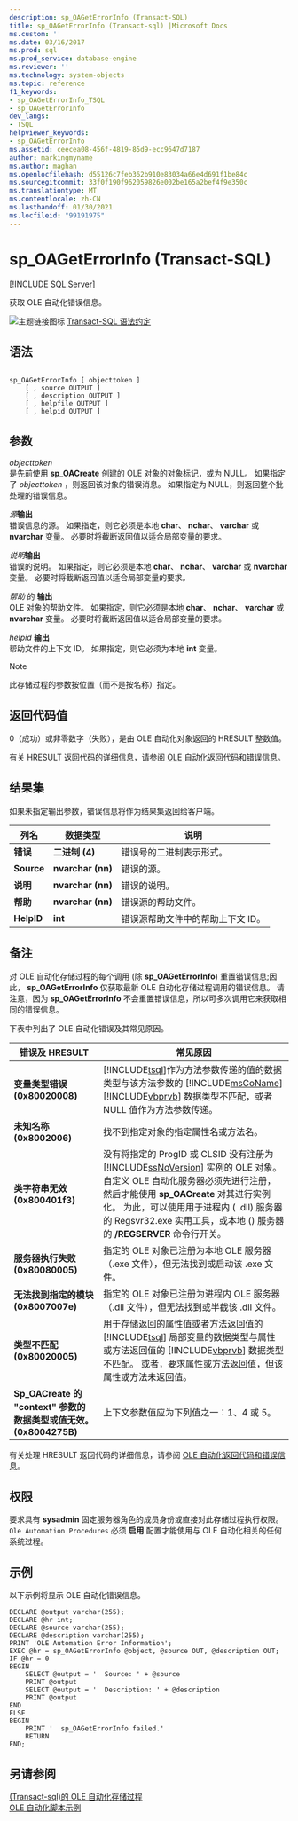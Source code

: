 ```yaml
---
description: sp_OAGetErrorInfo (Transact-SQL)
title: sp_OAGetErrorInfo (Transact-sql) |Microsoft Docs
ms.custom: ''
ms.date: 03/16/2017
ms.prod: sql
ms.prod_service: database-engine
ms.reviewer: ''
ms.technology: system-objects
ms.topic: reference
f1_keywords:
- sp_OAGetErrorInfo_TSQL
- sp_OAGetErrorInfo
dev_langs:
- TSQL
helpviewer_keywords:
- sp_OAGetErrorInfo
ms.assetid: ceecea08-456f-4819-85d9-ecc9647d7187
author: markingmyname
ms.author: maghan
ms.openlocfilehash: d55126c7feb362b910e83034a66e4d691f1be84c
ms.sourcegitcommit: 33f0f190f962059826e002be165a2bef4f9e350c
ms.translationtype: MT
ms.contentlocale: zh-CN
ms.lasthandoff: 01/30/2021
ms.locfileid: "99191975"
---
```

# <a name="sp_oageterrorinfo-transact-sql"></a>sp_OAGetErrorInfo (Transact-SQL)
[!INCLUDE [SQL Server](../../includes/applies-to-version/sqlserver.md)]

  获取 OLE 自动化错误信息。  
  
 ![主题链接图标](../../database-engine/configure-windows/media/topic-link.gif "“主题链接”图标") [Transact-SQL 语法约定](../../t-sql/language-elements/transact-sql-syntax-conventions-transact-sql.md)  
  
## <a name="syntax"></a>语法  
  
```  
  
sp_OAGetErrorInfo [ objecttoken ]  
    [ , source OUTPUT ]   
    [ , description OUTPUT ]   
    [ , helpfile OUTPUT ]   
    [ , helpid OUTPUT ]   
```  
  
## <a name="arguments"></a>参数  
 *objecttoken*  
 是先前使用 **sp_OACreate** 创建的 OLE 对象的对象标记，或为 NULL。 如果指定了 *objecttoken* ，则返回该对象的错误消息。 如果指定为 NULL，则返回整个批处理的错误信息。  
  
 _源_**输出**  
 错误信息的源。 如果指定，则它必须是本地 **char**、 **nchar**、 **varchar** 或 **nvarchar** 变量。 必要时将截断返回值以适合局部变量的要求。  
  
 _说明_**输出**  
 错误的说明。 如果指定，则它必须是本地 **char**、 **nchar**、 **varchar** 或 **nvarchar** 变量。 必要时将截断返回值以适合局部变量的要求。  
  
 _帮助_ 的 **输出**  
 OLE 对象的帮助文件。 如果指定，则它必须是本地 **char**、 **nchar**、 **varchar** 或 **nvarchar** 变量。 必要时将截断返回值以适合局部变量的要求。  
  
 _helpid_ **输出**  
 帮助文件的上下文 ID。 如果指定，则它必须为本地 **int** 变量。  
  
> [!NOTE]  
>  此存储过程的参数按位置（而不是按名称）指定。  
  
## <a name="return-code-values"></a>返回代码值  
 0（成功）或非零数字（失败），是由 OLE 自动化对象返回的 HRESULT 整数值。  
  
 有关 HRESULT 返回代码的详细信息，请参阅 [OLE 自动化返回代码和错误信息](../../relational-databases/stored-procedures/ole-automation-return-codes-and-error-information.md)。  
  
## <a name="result-sets"></a>结果集  
 如果未指定输出参数，错误信息将作为结果集返回给客户端。  
  
|列名|数据类型|说明|  
|------------------|---------------|-----------------|  
|**错误**|**二进制 (4)**|错误号的二进制表示形式。|  
|**Source**|**nvarchar (nn)**|错误的源。|  
|**说明**|**nvarchar (nn)**|错误的说明。|  
|**帮助**|**nvarchar (nn)**|错误源的帮助文件。|  
|**HelpID**|**int**|错误源帮助文件中的帮助上下文 ID。|  
  
## <a name="remarks"></a>备注  
 对 OLE 自动化存储过程的每个调用 (除 **sp_OAGetErrorInfo**) 重置错误信息;因此， **sp_OAGetErrorInfo** 仅获取最新 OLE 自动化存储过程调用的错误信息。 请注意，因为 **sp_OAGetErrorInfo** 不会重置错误信息，所以可多次调用它来获取相同的错误信息。  
  
 下表中列出了 OLE 自动化错误及其常见原因。  
  
|错误及 HRESULT|常见原因|  
|-----------------------|------------------|  
|**变量类型错误 (0x80020008)**|[!INCLUDE[tsql](../../includes/tsql-md.md)]作为方法参数传递的值的数据类型与该方法参数的 [!INCLUDE[msCoName](../../includes/msconame-md.md)] [!INCLUDE[vbprvb](../../includes/vbprvb-md.md)] 数据类型不匹配，或者 NULL 值作为方法参数传递。|  
|**未知名称 (0x8002006)**|找不到指定对象的指定属性名或方法名。|  
|**类字符串无效 (0x800401f3)**|没有将指定的 ProgID 或 CLSID 没有注册为 [!INCLUDE[ssNoVersion](../../includes/ssnoversion-md.md)] 实例的 OLE 对象。 自定义 OLE 自动化服务器必须先进行注册，然后才能使用 **sp_OACreate** 对其进行实例化。 为此，可以使用用于进程内 ( .dll) 服务器的 Regsvr32.exe 实用工具，或本地 () 服务器的 **/REGSERVER** 命令行开关。|  
|**服务器执行失败 (0x80080005)**|指定的 OLE 对象已注册为本地 OLE 服务器（.exe 文件），但无法找到或启动该 .exe 文件。|  
|**无法找到指定的模块 (0x8007007e)**|指定的 OLE 对象已注册为进程内 OLE 服务器（.dll 文件），但无法找到或半截该 .dll 文件。|  
|**类型不匹配 (0x80020005)**|用于存储返回的属性值或者方法返回值的 [!INCLUDE[tsql](../../includes/tsql-md.md)] 局部变量的数据类型与属性或方法返回值的 [!INCLUDE[vbprvb](../../includes/vbprvb-md.md)] 数据类型不匹配。 或者，要求属性或方法返回值，但该属性或方法未返回值。|  
|**Sp_OACreate 的 "context" 参数的数据类型或值无效。 (0x8004275B)**|上下文参数值应为下列值之一：1、4 或 5。|  
  
 有关处理 HRESULT 返回代码的详细信息，请参阅 [OLE 自动化返回代码和错误信息](../../relational-databases/stored-procedures/ole-automation-return-codes-and-error-information.md)。  
  
## <a name="permissions"></a>权限  
 要求具有 **sysadmin** 固定服务器角色的成员身份或直接对此存储过程执行权限。 `Ole Automation Procedures` 必须 **启用** 配置才能使用与 OLE 自动化相关的任何系统过程。  
  
## <a name="examples"></a>示例  
 以下示例将显示 OLE 自动化错误信息。  
  
```  
DECLARE @output varchar(255);  
DECLARE @hr int;  
DECLARE @source varchar(255);  
DECLARE @description varchar(255);  
PRINT 'OLE Automation Error Information';  
EXEC @hr = sp_OAGetErrorInfo @object, @source OUT, @description OUT;  
IF @hr = 0  
BEGIN  
    SELECT @output = '  Source: ' + @source  
    PRINT @output  
    SELECT @output = '  Description: ' + @description  
    PRINT @output  
END  
ELSE  
BEGIN  
    PRINT '  sp_OAGetErrorInfo failed.'  
    RETURN  
END;  
```  
  
## <a name="see-also"></a>另请参阅  
 [&#40;Transact-sql&#41;的 OLE 自动化存储过程 ](../../relational-databases/system-stored-procedures/ole-automation-stored-procedures-transact-sql.md)   
 [OLE 自动化脚本示例](../../relational-databases/stored-procedures/ole-automation-sample-script.md)  
  
  
